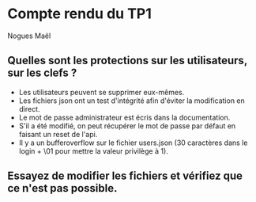 # Compte rendu du TP1
Nogues Maël

## Quelles sont les protections sur les utilisateurs, sur les clefs ?
- Les utilisateurs peuvent se supprimer eux-mêmes.
- Les fichiers json ont un test d'intégrité afin d'éviter la modification en direct.
- Le mot de passe administrateur est écris dans la documentation.
- S'il a été modifié, on peut récupérer le mot de passe par défaut en faisant un reset de l'api.
- Il y a un bufferoverflow sur le fichier users.json (30 caractères dans le login + \01 pour mettre la valeur privilège à 1).

## Essayez de modifier les fichiers et vérifiez que ce n'est pas possible.
